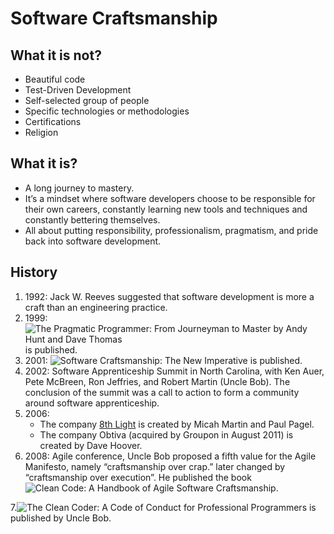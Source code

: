 # Software Craftsmanship
## What it is not?
* Beautiful code
* Test-Driven Development
* Self-selected group of people
* Specific technologies or methodologies
* Certifications
* Religion

## What it is?
* A long journey to mastery.
* It’s a mindset where software developers choose to be responsible for their own careers, constantly learning new tools and techniques and constantly bettering themselves.
* All about putting responsibility, professionalism, pragmatism, and pride back into software development.

## History
1. 1992: Jack W. Reeves suggested that software development is more a craft than an engineering practice.
2. 1999: ![The Pragmatic Programmer: From Journeyman to Master by Andy Hunt and Dave Thomas](http://www.informit.com/ShowCover.aspx?isbn=9780201616224&type=f) is published.
3. 2001: ![Software Craftsmanship: The New Imperative](http://www.informit.com/ShowCover.aspx?isbn=9780201733860&type=f) is published.
4. 2002: Software Apprenticeship Summit in North Carolina, with Ken Auer, Pete McBreen, Ron Jeffries, and Robert Martin (Uncle Bob).
The conclusion of the summit was a call to action to form a community around software apprenticeship.
5. 2006:
   * The company [8th Light](https://8thlight.com/) is created by Micah Martin and Paul Pagel.
   * The company Obtiva (acquired by Groupon in August 2011) is created by Dave Hoover.
6. 2008: Agile conference, Uncle Bob proposed a fifth value for the Agile Manifesto, namely “craftsmanship over crap.” later changed by “craftsmanship over execution”.
He published the book ![Clean Code: A Handbook of Agile Software Craftsmanship](http://www.informit.com/ShowCover.aspx?isbn=9780132350884&type=f).

7.![The Clean Coder: A Code of Conduct for Professional Programmers](http://www.informit.com/ShowCover.aspx?isbn=9780137081073&type=f) is published by Uncle Bob.
